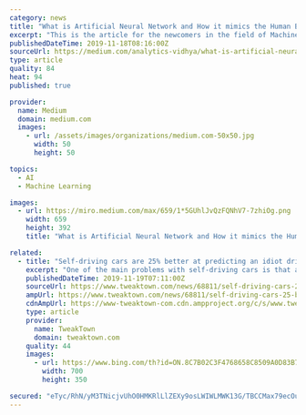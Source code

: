 ```yaml
---
category: news
title: "What is Artificial Neural Network and How it mimics the Human Brain?"
excerpt: "This is the article for the newcomers in the field of Machine Learning. In this article I will try to give you a brief intuition about Artificial Neural Networks. Artificial Network Network is one of the Machine Learning algorithms that mimics the human ..."
publishedDateTime: 2019-11-18T08:16:00Z
sourceUrl: https://medium.com/analytics-vidhya/what-is-artificial-neural-network-and-how-it-mimics-the-human-brain-f92c45564e20?source=rss----7219b4dc6c4c---4
type: article
quality: 84
heat: 94
published: true

provider:
  name: Medium
  domain: medium.com
  images:
    - url: /assets/images/organizations/medium.com-50x50.jpg
      width: 50
      height: 50

topics:
  - AI
  - Machine Learning

images:
  - url: https://miro.medium.com/max/659/1*5GUhlJvQzFQNhV7-7zhiOg.png
    width: 659
    height: 392
    title: "What is Artificial Neural Network and How it mimics the Human Brain?"

related:
  - title: "Self-driving cars are 25% better at predicting an idiot driver's move"
    excerpt: "One of the main problems with self-driving cars is that artificial intelligence inside the vehicle assumes all humans drive and act in the same way. This just simply isn't the case. Luckily, researchers from MIT's Computer Science and Artificial Intelligence Laboratory (CSAIL) have taken that issue and begun examining it for potential solutions."
    publishedDateTime: 2019-11-19T07:11:00Z
    sourceUrl: https://www.tweaktown.com/news/68811/self-driving-cars-25-better-predicting-idiot-drivers-move/index.html
    ampUrl: https://www.tweaktown.com/news/68811/self-driving-cars-25-better-predicting-idiot-drivers-move/amp.html
    cdnAmpUrl: https://www-tweaktown-com.cdn.ampproject.org/c/s/www.tweaktown.com/news/68811/self-driving-cars-25-better-predicting-idiot-drivers-move/amp.html
    type: article
    provider:
      name: TweakTown
      domain: tweaktown.com
    quality: 44
    images:
      - url: https://www.bing.com/th?id=ON.8C7B02C3F4768658C8509A0D83B789E3
        width: 700
        height: 350

secured: "eTyc/RhN/yM3TNicjvUhO0HMKRlLlZEXy9osLWIWLMWK13G/TBCCMax79ecOumTy7m6tvRxEf7edUodlRXUtnxAlC/gk8yP1p3ZOQ3iUvrkwqSvXPUs/4vbjbduMIdMBYz7z6KyFsdFHfbRI774/fjd5gKB4deHglUMXMqWYlqn/uhn0Y/oGl+NNeIlBwnRgGErwRRj5EQOBh992wPGI/A8KekTee31Sec/I0pJshbuIFH7C/0pxemcO+JVYDCqF8pSyzKQn2IZiLmjsIIVqJg==;oOE2rJDuRSu3pFJVFctvTQ=="
---
```


